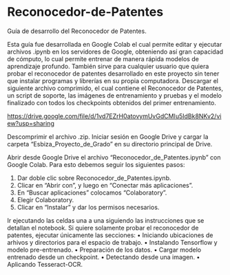 # Reconocedor-de-Patentes
Guía de desarrollo del Reconocedor de Patentes.

Esta guía fue desarrollada en Google Colab el cual permite editar y ejecutar archivos .ipynb en los servidores de Google, obteniendo así gran capacidad de cómputo, lo cual permite entrenar de manera rápida modelos de aprendizaje profundo. También sirve para cualquier usuario que quiera probar el reconocedor de patentes desarrollado en este proyecto sin tener que instalar programas y librerías en su propia computadora.
Descargar el siguiente archivo comprimido, el cual contiene el Reconocedor de Patentes, un script de soporte, las imágenes de entrenamiento y pruebas y el modelo finalizado con todos los checkpoints obtenidos del primer entrenamiento.
 
 https://drive.google.com/file/d/1vd7EZrH0atovymUvGdCMIu5IdBk8NKv2/view?usp=sharing

Descomprimir el archivo .zip. Iniciar sesión en Google Drive y cargar la carpeta “Esbiza_Proyecto_de_Grado” en su directorio principal de Drive.
 
Abrir desde Google Drive el archivo “Reconocedor_de_Patentes.ipynb” con Google Colab. Para esto debemos seguir los siguientes pasos:
 
1.	Dar doble clic sobre Reconocedor_de_Patentes.ipynb.
2.	Clicar en “Abrir con”, y luego en “Conectar más aplicaciones”.
3.	En “Buscar aplicaciones” colocamos “Colaboratory”.
4.	Elegir Colaboratory.
5.	Clicar en “Instalar” y dar los permisos necesarios.

Ir ejecutando las celdas una a una siguiendo las instrucciones que se detallan el notebook.	
Si quiere solamente probar el reconocedor de patentes, ejecutar únicamente las secciones:
•	Iniciando ubicaciones de arhivos y directorios para el espacio de trabajo.
•	Instalando Tensorflow y modelo pre-entrenado.
•	Preparación de los datos.
•	Cargar modelo entrenado desde un checkpoint.
•	Detectando desde una imagen.
•	Aplicando Tesseract-OCR.

